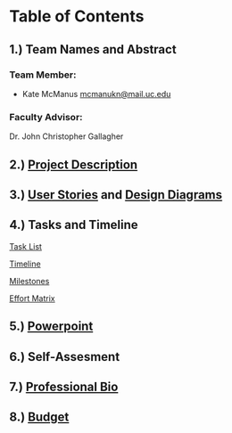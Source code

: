 # Table of Contents

## 1.) Team Names and Abstract

### Team Member:
 * Kate McManus mcmanukn@mail.uc.edu

### Faculty Advisor:
Dr. John Christopher Gallagher

## 2.) [Project Description](https://github.com/KateMcManus/SeniorDesign/blob/master/Assignments%20Fall%202021/ProjectDescription.md)

## 3.) [User Stories](https://github.com/KateMcManus/SeniorDesign/blob/master/Assignments%20Fall%202021/User_Stories.md) and [Design Diagrams](https://github.com/KateMcManus/SeniorDesign/tree/master/Assignments%20Fall%202021/Design%20Documents)

## 4.) Tasks and Timeline
[Task List](https://github.com/KateMcManus/SeniorDesign/blob/master/Assignments%20Fall%202021/Task_list.md)

[Timeline](https://github.com/KateMcManus/SeniorDesign/blob/master/Assignments%20Fall%202021/Timeline.md)

[Milestones](https://github.com/KateMcManus/SeniorDesign/blob/master/Assignments%20Fall%202021/Milestones.md)

[Effort Matrix](https://github.com/KateMcManus/SeniorDesign/blob/master/Assignments%20Fall%202021/EffortMatrix.png)

## 5.) [Powerpoint](https://github.com/KateMcManus/SeniorDesign/blob/master/Assignments%20Fall%202021/Senior%20Project%20Powerpoint.pptx)

## 6.) Self-Assesment

## 7.) [Professional Bio](https://github.com/KateMcManus/SeniorDesign/blob/master/McManus_Professional_Bio.md)

## 8.) [Budget](https://github.com/KateMcManus/SeniorDesign/blob/master/Assignments%20Fall%202021/Budget.md)